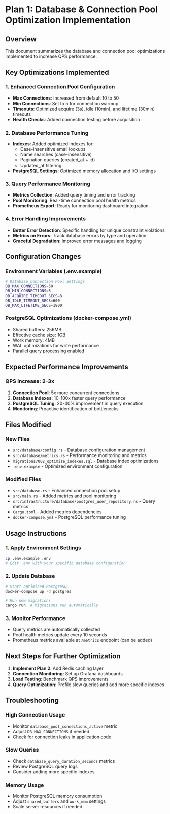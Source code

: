 # Plan 1: Database & Connection Pool Optimization Implementation

## Overview
This document summarizes the database and connection pool optimizations implemented to increase QPS performance.

## Key Optimizations Implemented

### 1. Enhanced Connection Pool Configuration
- **Max Connections**: Increased from default 10 to 50
- **Min Connections**: Set to 5 for connection warmup
- **Timeouts**: Optimized acquire (3s), idle (10min), and lifetime (30min) timeouts
- **Health Checks**: Added connection testing before acquisition

### 2. Database Performance Tuning
- **Indexes**: Added optimized indexes for:
  - Case-insensitive email lookups
  - Name searches (case-insensitive)
  - Pagination queries (created_at + id)
  - Updated_at filtering
- **PostgreSQL Settings**: Optimized memory allocation and I/O settings

### 3. Query Performance Monitoring
- **Metrics Collection**: Added query timing and error tracking
- **Pool Monitoring**: Real-time connection pool health metrics
- **Prometheus Export**: Ready for monitoring dashboard integration

### 4. Error Handling Improvements
- **Better Error Detection**: Specific handling for unique constraint violations
- **Metrics on Errors**: Track database errors by type and operation
- **Graceful Degradation**: Improved error messages and logging

## Configuration Changes

### Environment Variables (.env.example)
```bash
# Database Connection Pool Settings
DB_MAX_CONNECTIONS=50
DB_MIN_CONNECTIONS=5
DB_ACQUIRE_TIMEOUT_SECS=3
DB_IDLE_TIMEOUT_SECS=600
DB_MAX_LIFETIME_SECS=1800
```

### PostgreSQL Optimizations (docker-compose.yml)
- Shared buffers: 256MB
- Effective cache size: 1GB
- Work memory: 4MB
- WAL optimizations for write performance
- Parallel query processing enabled

## Expected Performance Improvements

### QPS Increase: 2-3x
1. **Connection Pool**: 5x more concurrent connections
2. **Database Indexes**: 10-100x faster query performance
3. **PostgreSQL Tuning**: 20-40% improvement in query execution
4. **Monitoring**: Proactive identification of bottlenecks

## Files Modified

### New Files
- `src/database/config.rs` - Database configuration management
- `src/database/metrics.rs` - Performance monitoring and metrics
- `migrations/002_optimize_indexes.sql` - Database index optimizations
- `.env.example` - Optimized environment configuration

### Modified Files
- `src/database.rs` - Enhanced connection pool setup
- `src/main.rs` - Added metrics and pool monitoring
- `src/infrastructure/database/postgres_user_repository.rs` - Query metrics
- `Cargo.toml` - Added metrics dependencies
- `docker-compose.yml` - PostgreSQL performance tuning

## Usage Instructions

### 1. Apply Environment Settings
```bash
cp .env.example .env
# Edit .env with your specific database configuration
```

### 2. Update Database
```bash
# Start optimized PostgreSQL
docker-compose up -d postgres

# Run new migrations
cargo run  # Migrations run automatically
```

### 3. Monitor Performance
- Query metrics are automatically collected
- Pool health metrics update every 10 seconds
- Prometheus metrics available at `/metrics` endpoint (can be added)

## Next Steps for Further Optimization

1. **Implement Plan 2**: Add Redis caching layer
2. **Connection Monitoring**: Set up Grafana dashboards
3. **Load Testing**: Benchmark QPS improvements
4. **Query Optimization**: Profile slow queries and add more specific indexes

## Troubleshooting

### High Connection Usage
- Monitor `database_pool_connections_active` metric
- Adjust `DB_MAX_CONNECTIONS` if needed
- Check for connection leaks in application code

### Slow Queries
- Check `database_query_duration_seconds` metrics
- Review PostgreSQL query logs
- Consider adding more specific indexes

### Memory Usage
- Monitor PostgreSQL memory consumption
- Adjust `shared_buffers` and `work_mem` settings
- Scale server resources if needed
